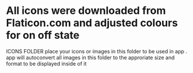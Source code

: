 # All icons were downloaded from Flaticon.com and adjusted colours for on off state

ICONS FOLDER 
place your icons or images in this folder to be used in app .
app will autoconvert all images in this folder to the approriate size and format to be displayed inside of it
